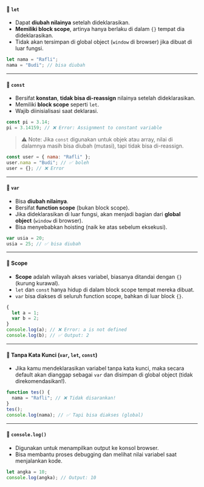 #### 🔸 `let`

* Dapat **diubah nilainya** setelah dideklarasikan.
* **Memiliki block scope**, artinya hanya berlaku di dalam `{}` tempat dia dideklarasikan.
* Tidak akan tersimpan di global object (`window` di browser) jika dibuat di luar fungsi.

```javascript
let nama = "Rafli";
nama = "Budi"; // bisa diubah
```

---

#### 🔸 `const`

* Bersifat **konstan**, **tidak bisa di-reassign** nilainya setelah dideklarasikan.
* Memiliki **block scope** seperti `let`.
* Wajib diinisialisasi saat deklarasi.

```javascript
const pi = 3.14;
pi = 3.14159; // ❌ Error: Assignment to constant variable
```

> ⚠️ Note: Jika `const` digunakan untuk objek atau array, nilai di dalamnya masih bisa diubah (mutasi), tapi tidak bisa di-reassign.

```javascript
const user = { nama: "Rafli" };
user.nama = "Budi"; // ✅ boleh
user = {}; // ❌ Error
```

---

#### 🔸 `var`

* Bisa **diubah nilainya**.
* Bersifat **function scope** (bukan block scope).
* Jika dideklarasikan di luar fungsi, akan menjadi bagian dari **global object** (`window` di browser).
* Bisa menyebabkan hoisting (naik ke atas sebelum eksekusi).

```javascript
var usia = 20;
usia = 25; // ✅ bisa diubah
```

---

#### 🔸 Scope

* **Scope** adalah wilayah akses variabel, biasanya ditandai dengan `{}` (kurung kurawal).
* `let` dan `const` hanya hidup di dalam block scope tempat mereka dibuat.
* `var` bisa diakses di seluruh function scope, bahkan di luar block `{}`.

```javascript
{
  let a = 1;
  var b = 2;
}
console.log(a); // ❌ Error: a is not defined
console.log(b); // ✅ Output: 2
```

---

#### 🔸 Tanpa Kata Kunci (`var`, `let`, `const`)

* Jika kamu mendeklarasikan variabel tanpa kata kunci, maka secara default akan dianggap sebagai `var` dan disimpan di global object (tidak direkomendasikan!).

```javascript
function tes() {
  nama = "Rafli"; // ❌ Tidak disarankan!
}
tes();
console.log(nama); // ✅ Tapi bisa diakses (global)
```

---

#### 🔸 `console.log()`

* Digunakan untuk menampilkan output ke konsol browser.
* Bisa membantu proses debugging dan melihat nilai variabel saat menjalankan kode.

```javascript
let angka = 10;
console.log(angka); // Output: 10
```
